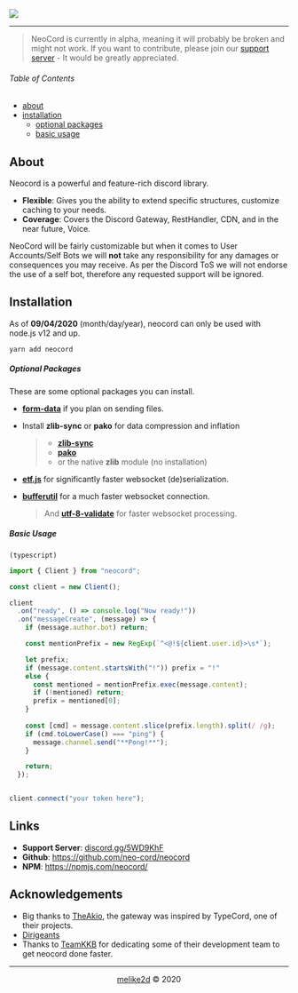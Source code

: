 <img align="center" src="https://repository-images.githubusercontent.com/291619880/8b583d80-eb6d-11ea-8300-3206ef4d5136" />

---

> NeoCord is currently in alpha, meaning it will probably be broken and might not work.
  If you want to contribute, please join our [support server](https://discord.gg/5WD9KhF) - It would be greatly appreciated.

###### Table of Contents

- [about](#about)
- [installation](#installation)
    - [optional packages](#optional-packages)
    - [basic usage](#basic-usage) 

## About

Neocord is a powerful and feature-rich discord library.

- **Flexible**: Gives you the ability to extend specific structures, customize caching to your needs.
- **Coverage**: Covers the Discord Gateway, RestHandler, CDN, and in the near future, Voice.

NeoCord will be fairly customizable but when it comes to User Accounts/Self Bots we will **not** take any responsibility for any damages or consequences you may receive.
As per the Discord ToS we will not endorse the use of a self bot, therefore any requested support will be ignored.

## Installation

As of **09/04/2020** (month/day/year), neocord can only be used with node.js v12 and up.

```shell script
yarn add neocord
```

##### Optional Packages

These are some optional packages you can install.

- **[form-data](https://npmjs.com/form-data)** if you plan on sending files. 
- Install **zlib-sync** or **pako** for data compression and inflation 
    > - **[zlib-sync](https://npmjs.com/zlib-sync/)**    
    > - **[pako](https://npmjs.com/pako/)**
    > - or the native **zlib** module (no installation)


- **[etf.js](https://npmjs.com/erlpack)** for significantly faster websocket (de)serialization. 
- **[bufferutil](https://npmjs.com/bufferutil)** for a much faster websocket connection.
    > And **[utf-8-validate](https://npmjs.com/utf-8-validate)** for faster websocket processing.


##### Basic Usage

`(typescript)` 
```ts
import { Client } from "neocord";

const client = new Client();

client
  .on("ready", () => console.log("Now ready!"))
  .on("messageCreate", (message) => {
    if (message.author.bot) return;

    const mentionPrefix = new RegExp(`^<@!${client.user.id}>\s*`);

    let prefix;
    if (message.content.startsWith("!")) prefix = "!"
    else {
      const mentioned = mentionPrefix.exec(message.content);
      if (!mentioned) return;
      prefix = mentioned[0]; 
    }
    
    const [cmd] = message.content.slice(prefix.length).split(/ /g);
    if (cmd.toLowerCase() === "ping") {
      message.channel.send("**Pong!**");
    }

    return;
  });


client.connect("your token here"); 
```

## Links

- **Support Server**: [discord.gg/5WD9KhF](https://discord.gg/5WD9KhF)
- **Github**: <https://github.com/neo-cord/neocord>
- **NPM**: <https://npmjs.com/neocord/>

## Acknowledgements

- Big thanks to [TheAkio](https://github.com/theakio), the gateway was inspired by TypeCord, one of their projects. 
- [Dirigeants](https://github.com/dirigeants)
- Thanks to [TeamKKB](https://teamkkb.xyz/) for dedicating some of their development team to get neocord done faster.
---

<p align="center"><a href="https://github.com/melike2d">melike2d</a> &copy; 2020</p>
